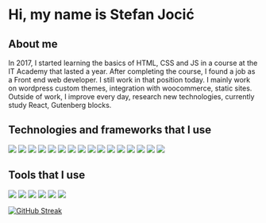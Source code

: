 # Hi, my name is Stefan Jocić


## About me

In 2017, I started learning the basics of HTML, CSS and JS in a course at the IT Academy that lasted a year. After completing the course, I found a job as a Front end web developer. I still work in that position today. I mainly work on wordpress custom themes, integration with woocommerce, static sites. 
Outside of work, I improve every day, research new technologies, currently study React, Gutenberg blocks.

## Technologies and frameworks that I use

<p>
  <img src="https://img.shields.io/badge/HTML5-E34F26?style=for-the-badge&logo=html5&logoColor=white" />
  <img src="https://img.shields.io/badge/CSS3-1572B6?style=for-the-badge&logo=css3&logoColor=white" />
  <img src="https://img.shields.io/badge/Sass-CC6699?style=for-the-badge&logo=sass&logoColor=white" />
  <img src="https://img.shields.io/badge/JavaScript-141414?style=for-the-badge&logo=javascript&logoColor=F7DF1E" />
  <img src="https://img.shields.io/badge/Babel-141414?style=for-the-badge&logo=babel&logoColor=F9DC3E" />
  <img src="https://img.shields.io/badge/Bootstrap_5-7952B3?style=for-the-badge&logo=bootstrap&logoColor=white" />
  <img src="https://img.shields.io/badge/Node.js-339933?style=for-the-badge&logo=nodedotjs&logoColor=white" />
  <img src="https://img.shields.io/badge/Webpack-2b3a42?style=for-the-badge&logo=webpack&logoColor=8DD6F9" />
  <img src="https://img.shields.io/badge/NPM-CB3837?style=for-the-badge&logo=npm&logoColor=whites" />
  <img src="https://img.shields.io/badge/Yarn-ffffff?style=for-the-badge&logo=yarn&logoColor=2C8EBB" />
  <img src="https://img.shields.io/badge/PHP-777BB4?style=for-the-badge&logo=php&logoColor=white" />
  <img src="https://img.shields.io/badge/JSON-000000?style=for-the-badge&logo=json&logoColor=white" />
  <img src="https://img.shields.io/badge/Composer-885630?style=for-the-badge&logo=composer&logoColor=white" />
  <img src="https://img.shields.io/badge/WordPress-21759B?style=for-the-badge&logo=wordpress&logoColor=white" />
  <img src="https://img.shields.io/badge/WooCommerce-96588A?style=for-the-badge&logo=woocommerce&logoColor=white" />
  <img src="https://img.shields.io/badge/jQuery-0769AD?style=for-the-badge&logo=jquery&logoColor=white" />
</p>

## Tools that I use

<p>
  <img src="https://img.shields.io/badge/PhpStorm-000000?style=for-the-badge&logo=phpstorm&logoColor=white" />
  <img src="https://img.shields.io/badge/Visual_Studio_Code-007ACC?style=for-the-badge&logo=visualstudiocode&logoColor=white" />
  <img src="https://img.shields.io/badge/Visual_Studio-5C2D91?style=for-the-badge&logo=visualstudio&logoColor=white" />
  <img src="https://img.shields.io/badge/Adobe_Illustrator-FF9A00?style=for-the-badge&logo=adobeillustrator&logoColor=white" />
  <img src="https://img.shields.io/badge/Adobe_Photoshop-31A8FF?style=for-the-badge&logo=adobephotoshop&logoColor=white" />
  <img src="https://img.shields.io/badge/Photopea-18A497?style=for-the-badge&logo=photopea&logoColor=white" />
</p>

[![GitHub Streak](https://github-readme-streak-stats.herokuapp.com?user=viljuska&theme=neon-palenight&date_format=n%2Fj%5B%2FY%5D)](https://git.io/streak-stats)

